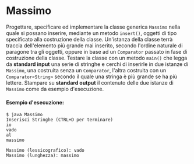 # Massimo

Progettare, specificare ed implementare la classe generica `Massimo` nella quale si possano inserire, mediante un metodo `insert()`, oggetti di tipo specificato alla costruzione della classe. Un'istanza della classe terrà traccia dell'elemento più grande mai inserito, secondo l'ordine naturale di paragone tra gli oggetti, oppure in base ad un `Comparator` passato in fase di costruzione della classe. Testare la classe con un metodo `main()` che legga da **standard input** una serie di stringhe e cerchi di inserirle in due istanze di `Massimo`, una costruita senza un `Comparator`, l'altra costruita con un `Comparator<String>` secondo il quale una stringa è più grande se ha più lettere. Stampare su **standard output** il contenuto delle due istanze di `Massimo` come da esempio d'esecuzione.

#### Esempio d'esecuzione:

```text
$ java Massimo
Inserisci Stringhe (CTRL+D per terminare)
io
vado
al
massimo

Massimo (lessicografico): vado
Massimo (lunghezza): massimo
```
